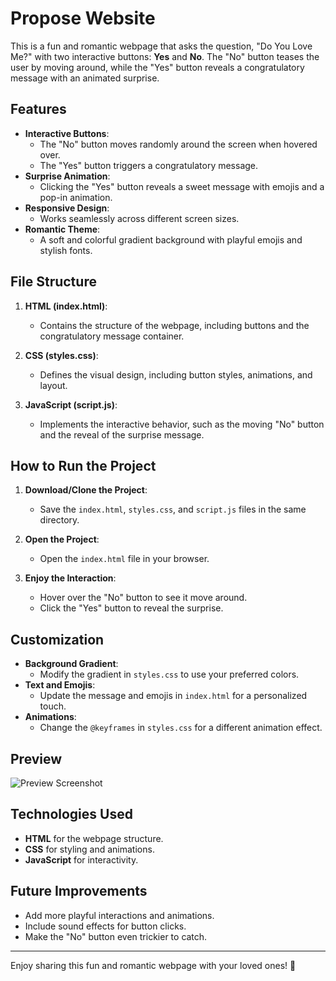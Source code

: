 # Propose Website

This is a fun and romantic webpage that asks the question, "Do You Love Me?" with two interactive buttons: **Yes** and **No**. The "No" button teases the user by moving around, while the "Yes" button reveals a congratulatory message with an animated surprise.

## Features

- **Interactive Buttons**:
  - The "No" button moves randomly around the screen when hovered over.
  - The "Yes" button triggers a congratulatory message.
- **Surprise Animation**:
  - Clicking the "Yes" button reveals a sweet message with emojis and a pop-in animation.
- **Responsive Design**:
  - Works seamlessly across different screen sizes.
- **Romantic Theme**:
  - A soft and colorful gradient background with playful emojis and stylish fonts.

## File Structure

1. **HTML (index.html)**:
   - Contains the structure of the webpage, including buttons and the congratulatory message container.

2. **CSS (styles.css)**:
   - Defines the visual design, including button styles, animations, and layout.

3. **JavaScript (script.js)**:
   - Implements the interactive behavior, such as the moving "No" button and the reveal of the surprise message.

## How to Run the Project

1. **Download/Clone the Project**:
   - Save the `index.html`, `styles.css`, and `script.js` files in the same directory.

2. **Open the Project**:
   - Open the `index.html` file in your browser.

3. **Enjoy the Interaction**:
   - Hover over the "No" button to see it move around.
   - Click the "Yes" button to reveal the surprise.

## Customization

- **Background Gradient**:
  - Modify the gradient in `styles.css` to use your preferred colors.
- **Text and Emojis**:
  - Update the message and emojis in `index.html` for a personalized touch.
- **Animations**:
  - Change the `@keyframes` in `styles.css` for a different animation effect.

## Preview

![Preview Screenshot](![image](https://github.com/user-attachments/assets/150d99df-3920-4940-8284-86112e54b8f6)
)

## Technologies Used

- **HTML** for the webpage structure.
- **CSS** for styling and animations.
- **JavaScript** for interactivity.

## Future Improvements

- Add more playful interactions and animations.
- Include sound effects for button clicks.
- Make the "No" button even trickier to catch.

---

Enjoy sharing this fun and romantic webpage with your loved ones! 💖
